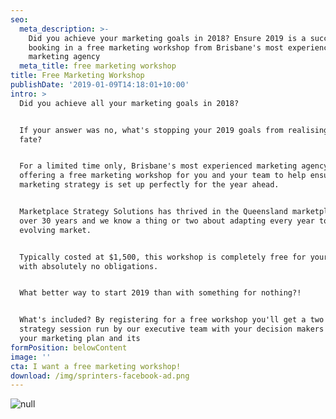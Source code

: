 ```yaml
---
seo:
  meta_description: >-
    Did you achieve your marketing goals in 2018? Ensure 2019 is a success by
    booking in a free marketing workshop from Brisbane's most experienced
    marketing agency
  meta_title: free marketing workshop
title: Free Marketing Workshop
publishDate: '2019-01-09T14:18:01+10:00'
intro: >
  Did you achieve all your marketing goals in 2018?


  If your answer was no, what's stopping your 2019 goals from realising the same
  fate?


  For a limited time only, Brisbane's most experienced marketing agency is
  offering a free marketing workshop for you and your team to help ensure your
  marketing strategy is set up perfectly for the year ahead.


  Marketplace Strategy Solutions has thrived in the Queensland marketplace for
  over 30 years and we know a thing or two about adapting every year to an
  evolving market.


  Typically costed at $1,500, this workshop is completely free for your team
  with absolutely no obligations.


  What better way to start 2019 than with something for nothing?! 


  What's included? By registering for a free workshop you'll get a two hour
  strategy session run by our executive team with your decision makers to review
  your marketing plan and its 
formPosition: belowContent
image: ''
cta: I want a free marketing workshop!
download: /img/sprinters-facebook-ad.png
---
```

![null](/img/sprinters-facebook-ad.png)

